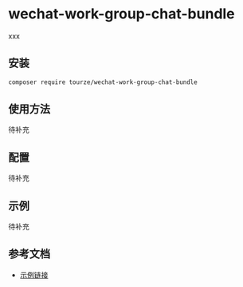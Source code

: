 # wechat-work-group-chat-bundle

xxx

## 安装

```bash
composer require tourze/wechat-work-group-chat-bundle
```

## 使用方法

待补充

## 配置

待补充

## 示例

待补充

## 参考文档

- [示例链接](https://example.com)
